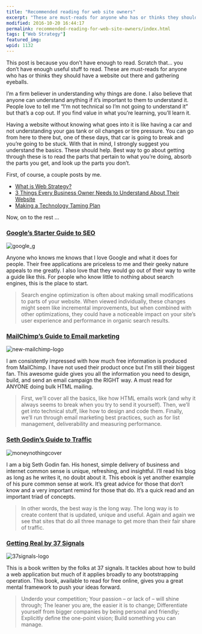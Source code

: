 ```yaml
---
title: "Recommended reading for web site owners"
excerpt: "These are must-reads for anyone who has or thinks they should have a website out there and gathering eyeballs."
modified: 2016-10-20 16:44:17
permalink: recommended-reading-for-web-site-owners/index.html
tags: ["Web Strategy"]
featured_img:
wpid: 1132
---
```



This post is because you don’t have enough to read. Scratch that… you don’t have enough useful stuff to read. These are must-reads for anyone who has or thinks they should have a website out there and gathering eyeballs.

I’m a firm believer in understanding why things are done. I also believe that anyone can understand anything if it’s important to them to understand it. People love to tell me “I’m not technical so I’m not going to understand it” but that’s a cop out. If you find value in what you’re learning, you’ll learn it.

Having a website without knowing what goes into it is like having a car and not understanding your gas tank or oil changes or tire pressure. You can go from here to there but, one of these days, that car is going to break and you’re going to be stuck. With that in mind, I strongly suggest you understand the basics. These should help. Best way to go about getting through these is to read the parts that pertain to what you’re doing, absorb the parts you get, and look up the parts you don’t.  

First, of course, a couple posts by me.

- [What is Web Strategy?](/what-is-web-strategy/)
- [3 Things Every Business Owner Needs to Understand About Their Website](/the-three-things-every-business-owner-needs-to-understand-about-web-sites/)
- [Making a Technology Taming Plan](/how-to-make-a-technology-taming-plan/)

Now, on to the rest ...

### [Google’s Starter Guide to SEO](https://support.google.com/webmasters/answer/7451184?hl=en)

 ![google_g](/_images/2009/10/google_g.png "google_g")

Anyone who knows me knows that I love Google and what it does for people. Their free applications are priceless to me and their geeky nature appeals to me greatly. I also love that they would go out of their way to write a guide like this. For people who know little to nothing about search engines, this is the place to start.

> Search engine optimization is often about making small modifications to parts of your website. When viewed individually, these changes might seem like incremental improvements, but when combined with other optimizations, they could have a noticeable impact on your site’s user experience and performance in organic search results.

### [MailChimp’s Guide to Email marketing](https://mailchimp.com/resources/email-marketing-field-guide/)

![new-mailchimp-logo](/_images/2009/10/new-mailchimp-logo.jpg "new-mailchimp-logo")

I am consistently impressed with how much free information is produced from MailChimp. I have not used their product once but I’m still their biggest fan. This awesome guide gives you all the information you need to design, build, and send an email campaign the RIGHT way. A must read for ANYONE doing bulk HTML mailing.

> First, we’ll cover all the basics, like how HTML emails work (and why it always seems to break when you try to send it yourself). Then, we’ll get into technical stuff, like how to design and code them. Finally, we’ll run through email marketing best practices, such as for list management, deliverability and measuring performance.

### [Seth Godin’s Guide to Traffic](https://seths.blog/2007/12/and-your-clicks/)

![moneynothingcover](/_images/2009/10/moneynothingcover.jpg "moneynothingcover")

I am a big Seth Godin fan. His honest, simple delivery of business and internet common sense is unique, refreshing, and insightful. I’ll read his blog as long as he writes it, no doubt about it. This ebook is yet another example of his pure common sense at work. It’s great advice for those that don’t know and a very important remind for those that do. It’s a quick read and an important triad of concepts.

> In other words, the best way is the long way. The long way is to create content that is updated, unique and useful. Again and again we see that sites that do all three manage to get more than their fair share of traffic.

### [Getting Real by 37 Signals](https://basecamp.com/books/getting-real)

![37signals-logo](/_images/2009/10/37signals-logo.jpg "37signals-logo")

This is a book written by the folks at 37 signals. It tackles about how to build a web application but much of it applies broadly to any bootstrapping operation. This book, available to read for free online, gives you a great mental framework to push your ideas forward.

> Underdo your competition; Your passion – or lack of – will shine through; The leaner you are, the easier it is to change; Differentiate yourself from bigger companies by being personal and friendly; Explicitly define the one-point vision; Build something you can manage.
